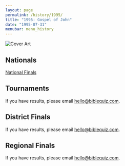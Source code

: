 ```yaml
---
layout: page
permalink: /history/1995/
title: "1995: Gospel of John"
date: "1995-07-31"
menubar: menu_history
---
```


<img src="{% link assets/scripture-portions/1995.jpg %}" alt="Cover Art" style="max-height:400px" />

## Nationals
<a href="{% link _pages/history/1995/nationals.md %}" class="button is-primary">National Finals</a>

## Tournaments
If you have results, please email [hello@biblequiz.com](mailto:hello@biblequiz.com).

## District Finals
If you have results, please email [hello@biblequiz.com](mailto:hello@biblequiz.com).

## Regional Finals
If you have results, please email [hello@biblequiz.com](mailto:hello@biblequiz.com).
